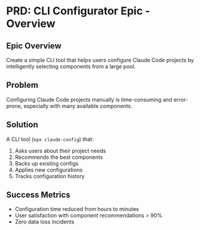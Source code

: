 # PRD: CLI Configurator Epic - Overview

## Epic Overview
Create a simple CLI tool that helps users configure Claude Code projects by intelligently selecting components from a large pool.

## Problem
Configuring Claude Code projects manually is time-consuming and error-prone, especially with many available components.

## Solution
A CLI tool (`npx claude-config`) that:
1. Asks users about their project needs
2. Recommends the best components
3. Backs up existing configs
4. Applies new configurations
5. Tracks configuration history

## Success Metrics
- Configuration time reduced from hours to minutes
- User satisfaction with component recommendations > 90%
- Zero data loss incidents